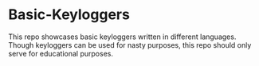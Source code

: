 # Basic-Keyloggers
This repo showcases basic keyloggers written in different languages. Though keyloggers can be used for nasty purposes, this repo should only serve for educational purposes.
